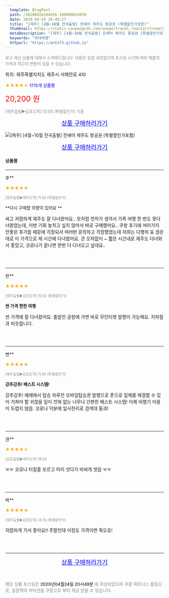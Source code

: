 ```yaml
---
  template: BlogPost
  path: /20200424204926-100000024070
  date: 2020-04-24 20:49:27
  title: "[제주] [4월~10월 전국출발] 진에어 제주도 항공권 (특별할인가포함)"
  thumbnail: https://static.coupangcdn.com/image/travel_reactor/travelSeller/common/A00071512/2bad4858-d16a-47ae-a17a-ca253f739db2.jpg
  metaDescription: "[제주] [4월~10월 전국출발] 진에어 제주도 항공권 (특별할인가포함),국내여행"
  keywords: "국내여행"
  httpurl: "https://antnf3.github.io"
---
```

  
<span style="color: #888;font-size:0.8rem">보고 계신 상품에 대해서 소개해드립니다.
내용은 일절 과장없으며 포스팅 시기에 따라 제품의 가격과 재고의 변동이 있을 수 있습니다.</span>
  
<span style="font-size: 0.9rem;">위치: 제주특별자치도 제주시 서해안로 410 </span>
  
<span style="color: orange;">★★★★☆</span> <span style="color: blue;font-size: 0.85rem;">1715개 상품평</span>
  
<span style="color: red;font-size: 1.5rem;">20,200 원</span>
  
<span style="color: #888;font-size:0.8rem"> [제주출발▶김포도착] 13:05 (특별할인가) 기준</span>



<p align="center"><a href="http://me2.do/GeYo6vBO" style="font-size: 1.2rem; color: blue;">상품 구매하러가기</a></p>

![[제주] [4월~10월 전국출발] 진에어 제주도 항공권 (특별할인가포함)](https://image15.coupangcdn.com/image/travelSeller/common/A00071512/519d5c62-cead-4789-b8c4-78b46295ac7e.jpg)

<p align="center"><a href="http://me2.do/GeYo6vBO" style="font-size: 1.2rem; color: blue;">상품 구매하러가기</a></p>

#### 상품평
  
---
  
후**
    
<span style="color: orange;">★★★★★</span>
    
<span style="color: #888;font-size:0.7rem">[청주출발▶제주도착] 11:30 (특별할인가)</span>
    
<span style="font-size:0.85rem">**다시 구매할 의향이 있어요 **</span>
    
<span style="font-size: 0.9rem;">싸고 저렴하게 제주도 잘 다녀왔어요.. 모처럼 연차가 생겨서 가족 여행 한 번도 못다녀왔었는데, 이번 기회 놓치고 싶지 않아서 바로 구매했어요.. 쿠팡 후기에 여러가지 안좋은 후기들 때문에 걱정되서 여러번 문의하고 걱정했었는데 
저희는 다행히 표 끊은 데로 이 가격으로 제 시간에 다녀왔어요. 큰 오차없이 ~
짧은 시간내로 제주도 다녀와서 좋았고, 코로나가 끝나면 한번 더 다녀오고 싶네요..</span>
    
<br>
<br>

---
  
한**
    
<span style="color: orange;">★★★★★</span>
    
<span style="color: #888;font-size:0.7rem"> [제주출발▶김포도착] 15:50 (특별할인가)</span>
    
<span style="font-size:0.85rem">**싼 가격 편한 여행**</span>
    
<span style="font-size: 0.9rem;">싼 가격에 잘 다녀왔어요. 출발전 공항에 가면 바로 무인티켓 발행이 가능해요. 지하철과 비슷합니다.</span>
    
<br>
<br>

---
  
변**
    
<span style="color: orange;">★★★★★</span>
    
<span style="color: #888;font-size:0.7rem">[제주출발▶김포도착] 11:45 (특별할인가)</span>
    
<span style="font-size:0.85rem">**강추강추! 베스트 시스템!**</span>
    
<span style="font-size: 0.9rem;">강추강추! 예매에서 탑승 하루전 모바일탑승권 발행으로 폰으로 일체를 해결할 수 있어 거쳐야 할 귀찮을 일이 전혀 없는 너무나 간편한 베스트 시스템! 이제 비행기 이용이 두렵지 않음. 코로나 덕분에 일사천리로 검색대 통과!</span>
    
<br>
<br>

---
  
권**
    
<span style="color: orange;">★★★★☆</span>
    
<span style="color: #888;font-size:0.7rem"> [김포출발▶제주도착] 19:50</span>
    

    
<span style="font-size: 0.9rem;">ㅠㅠ
코로나 터질줄 모르고
미리 삿다가
비싸게 쌋음
ㅠㅠ</span>
    
<br>
<br>

---
  
박**
    
<span style="color: orange;">★★★★★</span>
    
<span style="color: #888;font-size:0.7rem"> [제주출발▶김포도착] 14:15 (특별할인가)</span>
    

    
<span style="font-size: 0.9rem;">저렴하게 가서 좋아요!! 
주말인데 이정도 가격이면 쵝오죠!</span>
    
<br>
<br>


  
---
  
<p align="center"><a href="http://me2.do/GeYo6vBO" style="font-size: 1.2rem; color: blue;">상품 구매하러가기</a></p>
  
<br>
  
<span style="font-size: 0.85rem; color: #888;">해당 상품 포스팅은 <span style="color: #000;"> 2020년04월24일 20시49분 </span> 에 작성되었으며 쿠팡 파트너스 활동으로, 일정액의 커미션을 쿠팡으로 부터 제공 받을 수 있습니다.</span>
